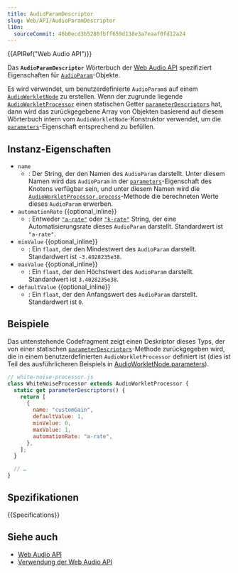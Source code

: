 ```yaml
---
title: AudioParamDescriptor
slug: Web/API/AudioParamDescriptor
l10n:
  sourceCommit: 46b0ecd3b5280fbff659d138e3a7eaaf0fd12a24
---
```


{{APIRef("Web Audio API")}}

Das **`AudioParamDescriptor`** Wörterbuch der [Web Audio API](/de/docs/Web/API/Web_Audio_API) spezifiziert Eigenschaften für [`AudioParam`](/de/docs/Web/API/AudioParam)-Objekte.

Es wird verwendet, um benutzerdefinierte `AudioParam`s auf einem [`AudioWorkletNode`](/de/docs/Web/API/AudioWorkletNode) zu erstellen. Wenn der zugrunde liegende [`AudioWorkletProcessor`](/de/docs/Web/API/AudioWorkletProcessor) einen statischen Getter [`parameterDescriptors`](/de/docs/Web/API/AudioWorkletProcessor/parameterDescriptors) hat, dann wird das zurückgegebene Array von Objekten basierend auf diesem Wörterbuch intern vom `AudioWorkletNode`-Konstruktor verwendet, um die [`parameters`](/de/docs/Web/API/AudioWorkletNode/parameters)-Eigenschaft entsprechend zu befüllen.

## Instanz-Eigenschaften

- `name`
  - : Der String, der den Namen des `AudioParam` darstellt. Unter diesem Namen wird das `AudioParam` in der [`parameters`](/de/docs/Web/API/AudioWorkletNode/parameters)-Eigenschaft des Knotens verfügbar sein, und unter diesem Namen wird die [`AudioWorkletProcessor.process`](/de/docs/Web/API/AudioWorkletProcessor/process)-Methode die berechneten Werte dieses `AudioParam` erwerben.
- `automationRate` {{optional_inline}}
  - : Entweder [`"a-rate"`](/de/docs/Web/API/AudioParam#a-rate) oder [`"k-rate"`](/de/docs/Web/API/AudioParam#k-rate) String, der eine Automatisierungsrate dieses `AudioParam` darstellt. Standardwert ist `"a-rate"`.
- `minValue` {{optional_inline}}
  - : Ein `float`, der den Mindestwert des `AudioParam` darstellt. Standardwert ist `-3.4028235e38`.
- `maxValue` {{optional_inline}}
  - : Ein `float`, der den Höchstwert des `AudioParam` darstellt. Standardwert ist `3.4028235e38`.
- `defaultValue` {{optional_inline}}
  - : Ein `float`, der den Anfangswert des `AudioParam` darstellt. Standardwert ist `0`.

## Beispiele

Das untenstehende Codefragment zeigt einen Deskriptor dieses Typs, der von einer statischen [`parameterDescriptors`](/de/docs/Web/API/AudioWorkletProcessor/parameterDescriptors)-Methode zurückgegeben wird, die in einem benutzerdefinierten `AudioWorkletProcessor` definiert ist (dies ist Teil des ausführlicheren Beispiels in [AudioWorkletNode.parameters](/de/docs/Web/API/AudioWorkletNode/parameters#examples)).

```js
// white-noise-processor.js
class WhiteNoiseProcessor extends AudioWorkletProcessor {
  static get parameterDescriptors() {
    return [
      {
        name: "customGain",
        defaultValue: 1,
        minValue: 0,
        maxValue: 1,
        automationRate: "a-rate",
      },
    ];
  }

  // …
}
```

## Spezifikationen

{{Specifications}}

## Siehe auch

- [Web Audio API](/de/docs/Web/API/Web_Audio_API)
- [Verwendung der Web Audio API](/de/docs/Web/API/Web_Audio_API/Using_Web_Audio_API)
